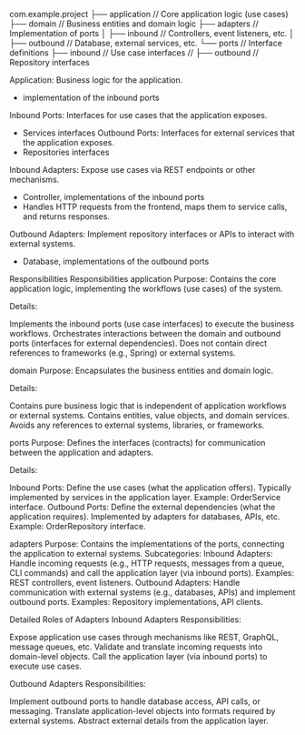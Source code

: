 com.example.project
├── application       // Core application logic (use cases)
├── domain            // Business entities and domain logic
├── adapters          // Implementation of ports
│   ├── inbound       // Controllers, event listeners, etc.
│   ├── outbound      // Database, external services, etc.
└── ports             // Interface definitions
    ├── inbound       // Use case interfaces //
    ├── outbound      // Repository interfaces

Application: Business logic for the application.
- implementation of the inbound ports

Inbound Ports: Interfaces for use cases that the application exposes.
- Services interfaces
Outbound Ports: Interfaces for external services that the application exposes.
- Repositories interfaces

Inbound Adapters: Expose use cases via REST endpoints or other mechanisms.
- Controller, implementations of the inbound ports
- Handles HTTP requests from the frontend, maps them to service calls, and returns responses.

Outbound Adapters: Implement repository interfaces or APIs to interact with external systems.
- Database, implementations of the outbound ports



Responsibilities
Responsibilities
application
Purpose: Contains the core application logic, implementing the workflows (use cases) of the system.

Details:

Implements the inbound ports (use case interfaces) to execute the business workflows.
Orchestrates interactions between the domain and outbound ports (interfaces for external dependencies).
Does not contain direct references to frameworks (e.g., Spring) or external systems.

domain
Purpose: Encapsulates the business entities and domain logic.

Details:

Contains pure business logic that is independent of application workflows or external systems.
Contains entities, value objects, and domain services.
Avoids any references to external systems, libraries, or frameworks.

ports
Purpose: Defines the interfaces (contracts) for communication between the application and adapters.

Details:

Inbound Ports: Define the use cases (what the application offers). Typically implemented by services in the application layer.
Example: OrderService interface.
Outbound Ports: Define the external dependencies (what the application requires). Implemented by adapters for databases, APIs, etc.
Example: OrderRepository interface.

adapters
Purpose: Contains the implementations of the ports, connecting the application to external systems.
Subcategories:
Inbound Adapters: Handle incoming requests (e.g., HTTP requests, messages from a queue, CLI commands) and call the application layer (via inbound ports).
Examples: REST controllers, event listeners.
Outbound Adapters: Handle communication with external systems (e.g., databases, APIs) and implement outbound ports.
Examples: Repository implementations, API clients.

Detailed Roles of Adapters
Inbound Adapters
Responsibilities:

Expose application use cases through mechanisms like REST, GraphQL, message queues, etc.
Validate and translate incoming requests into domain-level objects.
Call the application layer (via inbound ports) to execute use cases.

Outbound Adapters
Responsibilities:

Implement outbound ports to handle database access, API calls, or messaging.
Translate application-level objects into formats required by external systems.
Abstract external details from the application layer.






